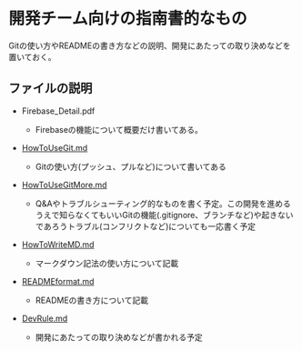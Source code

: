 ﻿開発チーム向けの指南書的なもの
=====

Gitの使い方やREADMEの書き方などの説明、開発にあたっての取り決めなどを置いておく。

ファイルの説明
-----
- Firebase_Detail.pdf

    - Firebaseの機能について概要だけ書いてある。

- [HowToUseGit.md](./HowToUseGit.md)

    - Gitの使い方(プッシュ、プルなど)について書いてある

- [HowToUseGitMore.md](./HowToUseGitMore.md)

    - Q&Aやトラブルシューティング的なものを書く予定。この開発を進めるうえで知らなくてもいいGitの機能(.gitignore、ブランチなど)や起きないであろうトラブル(コンフリクトなど)についても一応書く予定

- [HowToWriteMD.md](./HowToWriteMD.md)

    - マークダウン記法の使い方について記載

- [READMEformat.md](./READMEformat.md)

    - READMEの書き方について記載

- [DevRule.md](./DevRule.md)

    - 開発にあたっての取り決めなどが書かれる予定